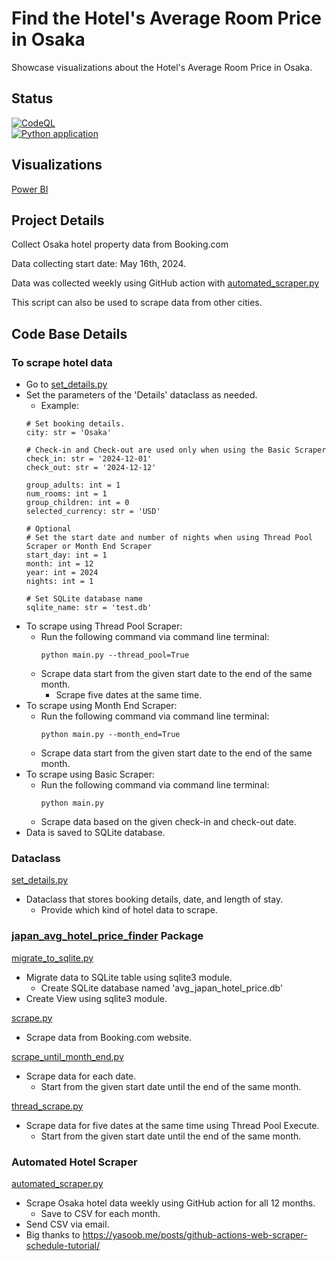 # Find the Hotel's Average Room Price in Osaka 

Showcase visualizations about the Hotel's Average Room Price in Osaka.

## Status
[![CodeQL](https://github.com/sakan811/Find-Osaka-Average-Hotel-Price/actions/workflows/codeql.yml/badge.svg)](https://github.com/sakan811/Find-Osaka-Average-Hotel-Price/actions/workflows/codeql.yml)  
[![Python application](https://github.com/sakan811/Find-Osaka-Average-Hotel-Price/actions/workflows/python-app.yml/badge.svg)](https://github.com/sakan811/Find-Osaka-Average-Hotel-Price/actions/workflows/python-app.yml)

## Visualizations
[Power BI](https://app.powerbi.com/view?r=eyJrIjoiOGFiNzQ1Y2UtZTVlOS00MzkyLTlmN2EtMDY2YWVlNzFiNTIyIiwidCI6ImZlMzViMTA3LTdjMmYtNGNjMy1hZDYzLTA2NTY0MzcyMDg3OCIsImMiOjEwfQ%3D%3D)  

## Project Details
Collect Osaka hotel property data from Booking.com

Data collecting start date: May 16th, 2024.

Data was collected weekly using GitHub action with [automated_scraper.py](automated_scraper.py)

This script can also be used to scrape data from other cities.

## Code Base Details 
### To scrape hotel data
- Go to [set_details.py](set_details.py)
- Set the parameters of the 'Details' dataclass as needed.
  - Example:
  ```
  # Set booking details.
  city: str = 'Osaka'
  
  # Check-in and Check-out are used only when using the Basic Scraper
  check_in: str = '2024-12-01'
  check_out: str = '2024-12-12'
  
  group_adults: int = 1
  num_rooms: int = 1
  group_children: int = 0
  selected_currency: str = 'USD'
  
  # Optional
  # Set the start date and number of nights when using Thread Pool Scraper or Month End Scraper
  start_day: int = 1
  month: int = 12
  year: int = 2024
  nights: int = 1
  
  # Set SQLite database name
  sqlite_name: str = 'test.db'
  ```
- To scrape using Thread Pool Scraper:
  - Run the following command via command line terminal:
    ```  
    python main.py --thread_pool=True
    ```
  - Scrape data start from the given start date to the end of the same month.
    - Scrape five dates at the same time.
- To scrape using Month End Scraper:
  - Run the following command via command line terminal:
    ```  
    python main.py --month_end=True
    ```
  - Scrape data start from the given start date to the end of the same month.
- To scrape using Basic Scraper:
  - Run the following command via command line terminal:
    ```  
    python main.py 
    ```
  - Scrape data based on the given check-in and check-out date.
- Data is saved to SQLite database.
    
### Dataclass
[set_details.py](set_details.py)
- Dataclass that stores booking details, date, and length of stay.
  - Provide which kind of hotel data to scrape.
  
### [japan_avg_hotel_price_finder](japan_avg_hotel_price_finder) Package
[migrate_to_sqlite.py](japan_avg_hotel_price_finder%2Fmigrate_to_sqlite.py)
- Migrate data to SQLite table using sqlite3 module.
  - Create SQLite database named 'avg_japan_hotel_price.db'
- Create View using sqlite3 module.

[scrape.py](japan_avg_hotel_price_finder%2Fscrape.py)
- Scrape data from Booking.com website.

[scrape_until_month_end.py](japan_avg_hotel_price_finder%2Fscrape_until_month_end.py)
- Scrape data for each date.
  - Start from the given start date until the end of the same month.

[thread_scrape.py](japan_avg_hotel_price_finder%2Fthread_scrape.py)
- Scrape data for five dates at the same time using Thread Pool Execute.
  - Start from the given start date until the end of the same month.

### Automated Hotel Scraper
[automated_scraper.py](automated_scraper.py)
- Scrape Osaka hotel data weekly using GitHub action for all 12 months.
  - Save to CSV for each month.
- Send CSV via email.
- Big thanks to https://yasoob.me/posts/github-actions-web-scraper-schedule-tutorial/
